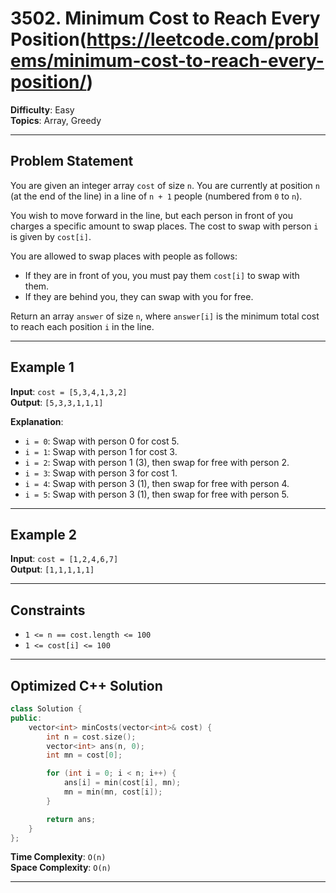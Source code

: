 # 3502. Minimum Cost to Reach Every Position(https://leetcode.com/problems/minimum-cost-to-reach-every-position/)

**Difficulty**: Easy  
**Topics**: Array, Greedy

---

## Problem Statement

You are given an integer array `cost` of size `n`. You are currently at position `n` (at the end of the line) in a line of `n + 1` people (numbered from `0` to `n`).

You wish to move forward in the line, but each person in front of you charges a specific amount to swap places. The cost to swap with person `i` is given by `cost[i]`.

You are allowed to swap places with people as follows:

- If they are in front of you, you must pay them `cost[i]` to swap with them.
- If they are behind you, they can swap with you for free.

Return an array `answer` of size `n`, where `answer[i]` is the minimum total cost to reach each position `i` in the line.

---

## Example 1

**Input**: `cost = [5,3,4,1,3,2]`  
**Output**: `[5,3,3,1,1,1]`  

**Explanation**:
- `i = 0`: Swap with person 0 for cost 5.
- `i = 1`: Swap with person 1 for cost 3.
- `i = 2`: Swap with person 1 (3), then swap for free with person 2.
- `i = 3`: Swap with person 3 for cost 1.
- `i = 4`: Swap with person 3 (1), then swap for free with person 4.
- `i = 5`: Swap with person 3 (1), then swap for free with person 5.

---

## Example 2

**Input**: `cost = [1,2,4,6,7]`  
**Output**: `[1,1,1,1,1]`

---

## Constraints

- `1 <= n == cost.length <= 100`
- `1 <= cost[i] <= 100`

---

## Optimized C++ Solution

```cpp
class Solution {
public:
    vector<int> minCosts(vector<int>& cost) {
        int n = cost.size();
        vector<int> ans(n, 0);
        int mn = cost[0];

        for (int i = 0; i < n; i++) {
            ans[i] = min(cost[i], mn);
            mn = min(mn, cost[i]);
        }

        return ans;
    }
};
```

**Time Complexity**: `O(n)`  
**Space Complexity**: `O(n)`

---

